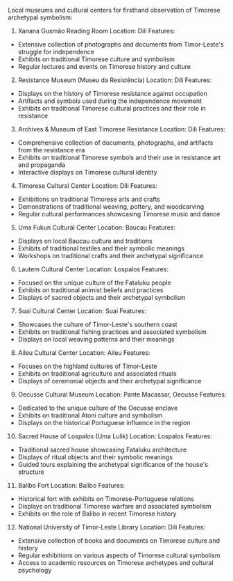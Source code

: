 Local museums and cultural centers for firsthand observation of Timorese archetypal symbolism:

1. Xanana Gusmão Reading Room
Location: Dili
Features: 
- Extensive collection of photographs and documents from Timor-Leste's struggle for independence
- Exhibits on traditional Timorese culture and symbolism
- Regular lectures and events on Timorese history and culture

2. Resistance Museum (Museu da Resistência)
Location: Dili
Features:
- Displays on the history of Timorese resistance against occupation
- Artifacts and symbols used during the independence movement
- Exhibits on traditional Timorese cultural practices and their role in resistance

3. Archives & Museum of East Timorese Resistance
Location: Dili
Features:
- Comprehensive collection of documents, photographs, and artifacts from the resistance era
- Exhibits on traditional Timorese symbols and their use in resistance art and propaganda
- Interactive displays on Timorese cultural identity

4. Timorese Cultural Center
Location: Dili
Features:
- Exhibitions on traditional Timorese arts and crafts
- Demonstrations of traditional weaving, pottery, and woodcarving
- Regular cultural performances showcasing Timorese music and dance

5. Uma Fukun Cultural Center
Location: Baucau
Features:
- Displays on local Baucau culture and traditions
- Exhibits of traditional textiles and their symbolic meanings
- Workshops on traditional crafts and their archetypal significance

6. Lautem Cultural Center
Location: Lospalos
Features:
- Focused on the unique culture of the Fataluku people
- Exhibits on traditional animist beliefs and practices
- Displays of sacred objects and their archetypal symbolism

7. Suai Cultural Center
Location: Suai
Features:
- Showcases the culture of Timor-Leste's southern coast
- Exhibits on traditional fishing practices and associated symbolism
- Displays on local weaving patterns and their meanings

8. Aileu Cultural Center
Location: Aileu
Features:
- Focuses on the highland cultures of Timor-Leste
- Exhibits on traditional agriculture and associated rituals
- Displays of ceremonial objects and their archetypal significance

9. Oecusse Cultural Museum
Location: Pante Macassar, Oecusse
Features:
- Dedicated to the unique culture of the Oecusse enclave
- Exhibits on traditional Atoni culture and symbolism
- Displays on the historical Portuguese influence in the region

10. Sacred House of Lospalos (Uma Lulik)
Location: Lospalos
Features:
- Traditional sacred house showcasing Fataluku architecture
- Displays of ritual objects and their symbolic meanings
- Guided tours explaining the archetypal significance of the house's structure

11. Balibo Fort
Location: Balibo
Features:
- Historical fort with exhibits on Timorese-Portuguese relations
- Displays on traditional Timorese warfare and associated symbolism
- Exhibits on the role of Balibo in recent Timorese history

12. National University of Timor-Leste Library
Location: Dili
Features:
- Extensive collection of books and documents on Timorese culture and history
- Regular exhibitions on various aspects of Timorese cultural symbolism
- Access to academic resources on Timorese archetypes and cultural psychology